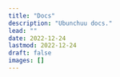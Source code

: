 ```yaml
---
title: "Docs"
description: "Ubunchuu docs."
lead: ""
date: 2022-12-24
lastmod: 2022-12-24
draft: false
images: []
---
```

